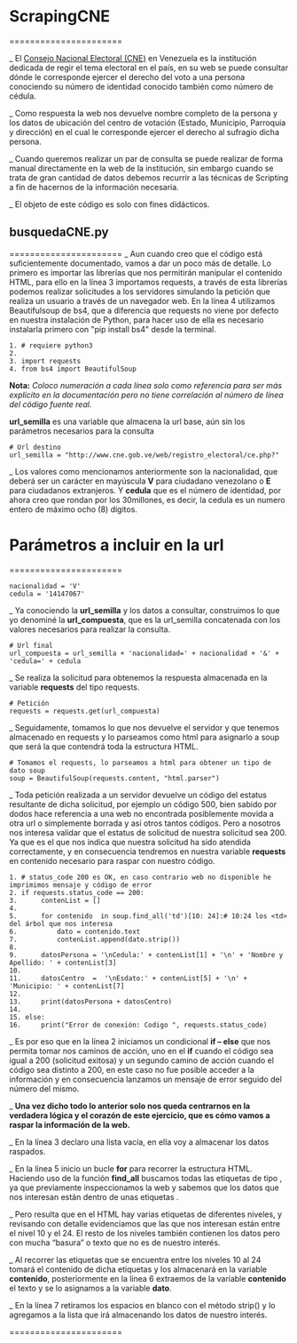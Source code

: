 # ScrapingCNE
======================

_  El [Consejo Nacional Electoral (CNE)](http://www.cne.gob.ve) en Venezuela es la institución dedicada de regir el tema electoral en el país, en su web  se puede consultar dónde le corresponde ejercer el derecho del voto a una persona conociendo su número de identidad conocido también como número de cédula.

_  Como respuesta la web nos devuelve nombre completo de la persona y los datos de ubicación del centro de votación (Estado, Municipio, Parroquia y dirección)  en el cual le corresponde ejercer el derecho al sufragio dicha persona.

_  Cuando queremos realizar un par de consulta se puede realizar de forma manual directamente en la web de la institución, sin embargo cuando se trata de gran cantidad de datos debemos recurrir a las técnicas de Scripting a fin de hacernos de la información necesaria.

_  El objeto de este código es solo con fines didácticos. 

## busquedaCNE.py
======================
_  Aun cuando creo que el código está suficientemente documentado, vamos a dar un poco más de detalle.
Lo primero es importar las librerías que nos permitirán manipular el contenido HTML, para ello en la línea 3 importamos requests, a través de esta librerías podemos realizar solicitudes a los servidores simulando la petición que realiza un usuario a través de un navegador web. En la línea 4 utilizamos Beautifulsoup de bs4, que a diferencia que requests no viene por defecto en nuestra instalación de Python, para hacer uso de ella es necesario instalarla primero con "pip install bs4" desde la terminal.

```
1. # requiere python3
2.
3. import requests
4. from bs4 import BeautifulSoup
```

**Nota:** *Coloco numeración a cada línea solo como referencia para ser más explícito en la documentación pero no tiene correlación al número de línea del código fuente real.*

**url_semilla** es una variable que almacena la url base, aún sin los parámetros necesarios para la consulta

```
# Url destino
url_semilla = "http://www.cne.gob.ve/web/registro_electoral/ce.php?"

```
_  Los valores como mencionamos anteriormente son la nacionalidad, que deberá ser un carácter en mayúscula **V** para ciudadano venezolano o **E** para ciudadanos extranjeros. Y **cedula** que es el número de identidad, por ahora creo que rondan por los 30millones, es decir, la cedula es un numero entero de máximo ocho (8) dígitos.

# Parámetros a incluir en la url 
======================

```
nacionalidad = 'V'
cedula = '14147067'

```

_  Ya conociendo la **url_semilla** y los datos a consultar, construimos lo que yo denominé la **url_compuesta**, que es la url_semilla concatenada con los valores necesarios para realizar la consulta.

```
# Url final
url_compuesta = url_semilla + 'nacionalidad=' + nacionalidad + '&' + 'cedula=' + cedula
```

_  Se realiza la solicitud para obtenemos la respuesta almacenada en la variable **requests** del tipo requests.

```
# Petición
requests = requests.get(url_compuesta)
```

_  Seguidamente, tomamos lo que nos devuelve el servidor y que tenemos almacenado en requests y lo parseamos como html para asignarlo a soup que será la que contendrá toda la estructura HTML.

```
# Tomamos el requests, lo parseamos a html para obtener un tipo de dato soup
soup = BeautifulSoup(requests.content, "html.parser")

```

_  Toda petición realizada a un servidor devuelve un código del estatus resultante de dicha  solicitud, por ejemplo un código 500, bien  sabido por dodos hace referencia a una web no encontrada posiblemente movida a otra url o simplemente borrada y así otros tantos códigos. Pero a nosotros nos interesa validar que el estatus de solicitud de  nuestra solicitud sea 200. Ya que es el que nos indica que nuestra solicitud ha sido atendida correctamente, y en consecuencia tendremos en nuestra variable **requests** en contenido necesario para raspar con nuestro código.

```
1. # status_code 200 es OK, en caso contrario web no disponible he imprimimos mensaje y código de error
2. if requests.status_code == 200:      
3.      contenList = []
4.
5.      for contenido  in soup.find_all('td')[10: 24]:# 10:24 los <td> del árbol que nos interesa
6.          dato = contenido.text
7.          contenList.append(dato.strip())
8.
9.      datosPersona = '\nCedula:' + contenList[1] + '\n' + 'Nombre y Apellido: ' + contenList[3]
10.
11.     datosCentro  =  '\nEsdato:' + contenList[5] + '\n' + 'Municipio: ' + contenList[7]
12. 
13.     print(datosPersona + datosCentro)
14.  
15. else:
16.     print("Error de conexión: Codigo ", requests.status_code)

```

_  Es por eso que en la línea 2 iniciamos un condicional **if – else** que nos permita tomar nos caminos de acción, uno en el **if** cuando el código sea igual a 200 (solicitud exitosa) y un segundo camino de acción cuando el código sea distinto a 200, en este caso no fue posible acceder a la información y en consecuencia lanzamos un mensaje de error seguido del número del mismo.


_  **Una vez dicho todo lo anterior solo nos queda centrarnos en la verdadera lógica y el corazón de este ejercicio, que es cómo vamos a raspar la información de la web.**


_  En la línea 3 declaro una lista vacía, en ella voy a almacenar los datos raspados.

_  En la línea 5 inicio un bucle **for** para recorrer la estructura HTML. Haciendo uso de la función **find_all** buscamos todas las etiquetas de tipo **<td>**, ya que previamente inspeccionamos la web y sabemos que los datos que nos interesan están dentro de unas etiquetas **<td>**.

_  Pero resulta que en el HTML hay varias etiquetas **<td>** de diferentes niveles, y revisando con detalle evidenciamos que las que nos interesan están entre el nivel 10 y el 24. El resto de los niveles también contienen los datos pero con mucha “basura” o texto que no es de nuestro interés.

_  Al recorrer las etiquetas <td> que se encuentra entre los niveles  10 al 24 tomará el contenido de dicha etiquetas y los almacenará en la variable **contenido**, posteriormente en la  línea 6 extraemos de la variable **contenido** el texto  y se lo asignamos a la variable **dato**.

_  En la línea 7 retiramos los espacios en blanco con el método strip() y lo agregamos a la lista que irá almacenando los datos de nuestro interés.

======================


